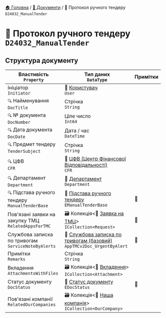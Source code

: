 ﻿[🏠 Головна](../README.MD) / [📕 Документи](./README.MD) / 📕 Протокол ручного тендеру `D24032_ManualTender`

# 📕 Протокол ручного тендеру `D24032_ManualTender`

## Структура документу

| Властивість </br> `Property` | Тип даних </br> `DataType` | Примітки |
| --- | --- | --- |
| Ініціатор </br> `Initiator` | 📘 [Користувач](../Entities/User.md) </br> `User` |  |
| `🔍` Найменування </br> `DocTitle` | Стрічка </br> `String` |  |
| `🔍` № документа </br> `DocNumber` | Ціле число </br> `Int64` |  |
| `🔍` Дата документа </br> `DocDate` | Дата / час </br> `DateTime` |  |
| `🔍` Предмет тендеру </br> `TenderSubject` | Стрічка </br> `String` |  |
| `🔍` ЦФВ </br> `CFR` | 📘 [ЦФВ (Центр Фінансової Відповідальності)](../Entities/CFR.md) </br> `CFR` |  |
| `🔍` Департамент </br> `Department` | 📘 [Департамент](../Entities/Department.md) </br> `Department` |  |
| `🔍` Підстава ручного тендеру </br> `ManualTenderBase` | 🎲 [Підстава ручного тендеру](../Enums/EManualTenderBase.md) </br> `EManualTenderBase` | 🚧 |
| Пов'язані заявки на закупку ТМЦ </br> `RelatedAppsForTMC` | 🗃 Колекція<📘 [Заявка на ТМЦ](../Entities/Request.md)> </br> `ICollection<Request>` | 🚧 |
| Службова записка по тривогам </br> `ServiceNoteByAlerts` | 📕 [Службова записка по тривогам (базовий)](../Documents/AppTMCv2Doc_UrgentByAlert.md) </br> `AppTMCv2Doc_UrgentByAlert` | 🚧 |
| Примітки </br> `Remarks` | Стрічка </br> `String` |  |
| Вкладення </br> `AttachmentsWithFiles` | 🗃 Колекція<📘 [Вкладення](../Entities/Attachment.md)> </br> `ICollection<Attachment>` |  |
| Статус документу </br> `DocStatus` | 🎲 [Статус документу](../Enums/EDocStatus.md) </br> `EDocStatus` | 🚧 |
| Пов'язані компанії </br> `RelatedOurCompanies` | 🗃 Колекція<📘 [Наша компанія](../Entities/OurCompany.md)> </br> `ICollection<OurCompany>` |  |